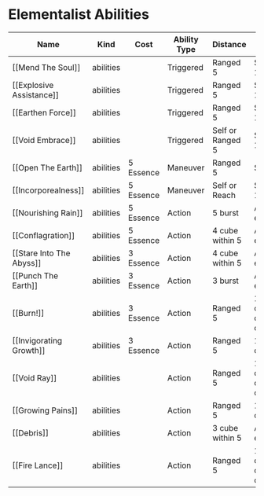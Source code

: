 # Elementalist Abilities

| Name                 | Kind      | Cost      | Ability Type | Distance         | Target               |
| -------------------- | --------- | --------- | ------------ | ---------------- | -------------------- |
| [[Mend The Soul]]        | abilities |           | Triggered    | Ranged 5         | Self or 1 ally       |
| [[Explosive Assistance]] | abilities |           | Triggered    | Ranged 5         | Self or 1 ally       |
| [[Earthen Force]]        | abilities |           | Triggered    | Ranged 5         | Self or 1 ally       |
| [[Void Embrace]]         | abilities |           | Triggered    | Self or Ranged 5 | Self or 1 ally       |
| [[Open The Earth]]       | abilities | 5 Essence | Maneuver     | Ranged 5         | Special              |
| [[Incorporealness]]      | abilities | 5 Essence | Maneuver     | Self or Reach    | Self or 1 ally       |
| [[Nourishing Rain]]      | abilities | 5 Essence | Action       | 5 burst          | All enemies          |
| [[Conflagration]]        | abilities | 5 Essence | Action       | 4 cube within 5  | All enemies          |
| [[Stare Into The Abyss]] | abilities | 3 Essence | Action       | 4 cube within 5  | All enemies          |
| [[Punch The Earth]]      | abilities | 3 Essence | Action       | 3 burst          | All enemies          |
| [[Burn!]]                | abilities | 3 Essence | Action       | Ranged 5         | 1 creature or object |
| [[Invigorating Growth]]  | abilities | 3 Essence | Action       | Ranged 5         | 1 creature           |
| [[Void Ray]]             | abilities |           | Action       | Ranged 5         | 1 creature or object |
| [[Growing Pains]]        | abilities |           | Action       | Ranged 5         | 1 creature           |
| [[Debris]]               | abilities |           | Action       | 3 cube within 5  | All enemies          |
| [[Fire Lance]]           | abilities |           | Action       | Ranged 5         | 1 creature or object |
